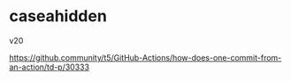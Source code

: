 # caseahidden
v20


https://github.community/t5/GitHub-Actions/how-does-one-commit-from-an-action/td-p/30333
